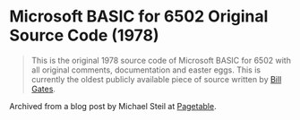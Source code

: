 # Microsoft BASIC for 6502 Original Source Code (1978)

> This is the original 1978 source code of Microsoft BASIC for 6502 with all original comments, documentation and easter eggs. This is currently the oldest publicly available piece of source written by [Bill Gates](https://en.wikipedia.org/wiki/Bill_Gates).

Archived from a blog post by  Michael Steil at [Pagetable](http://www.pagetable.com/?p=774).